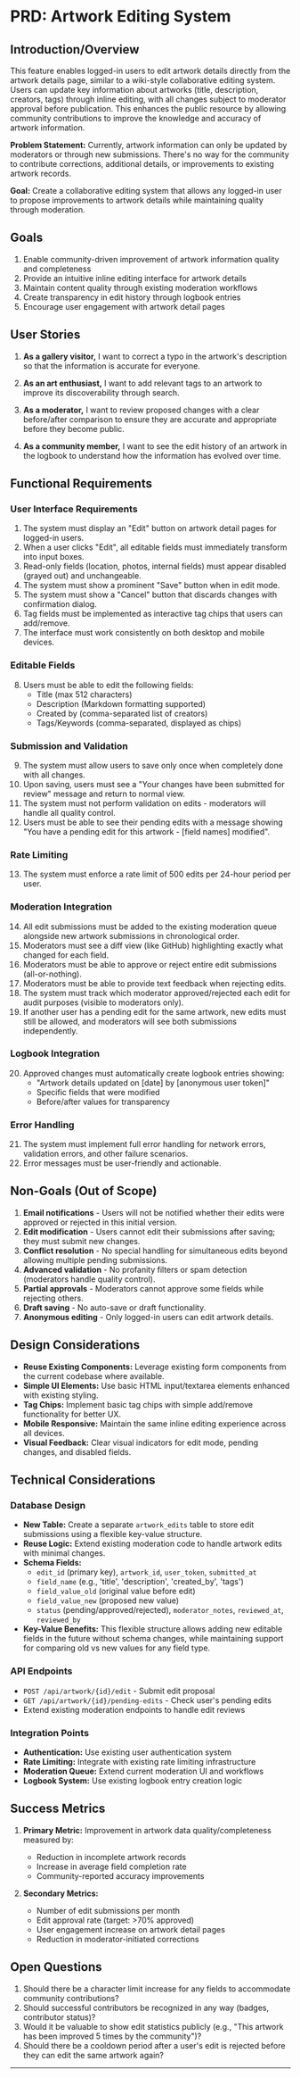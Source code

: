 # PRD: Artwork Editing System

## Introduction/Overview

This feature enables logged-in users to edit artwork details directly from the artwork details page, similar to a wiki-style collaborative editing system. Users can update key information about artworks (title, description, creators, tags) through inline editing, with all changes subject to moderator approval before publication. This enhances the public resource by allowing community contributions to improve the knowledge and accuracy of artwork information.

**Problem Statement:** Currently, artwork information can only be updated by moderators or through new submissions. There's no way for the community to contribute corrections, additional details, or improvements to existing artwork records.

**Goal:** Create a collaborative editing system that allows any logged-in user to propose improvements to artwork details while maintaining quality through moderation.

## Goals

1. Enable community-driven improvement of artwork information quality and completeness
2. Provide an intuitive inline editing interface for artwork details
3. Maintain content quality through existing moderation workflows
4. Create transparency in edit history through logbook entries
5. Encourage user engagement with artwork detail pages

## User Stories

1. **As a gallery visitor,** I want to correct a typo in the artwork's description so that the information is accurate for everyone.

2. **As an art enthusiast,** I want to add relevant tags to an artwork to improve its discoverability through search.

3. **As a moderator,** I want to review proposed changes with a clear before/after comparison to ensure they are accurate and appropriate before they become public.

4. **As a community member,** I want to see the edit history of an artwork in the logbook to understand how the information has evolved over time.

## Functional Requirements

### User Interface Requirements

1. The system must display an "Edit" button on artwork detail pages for logged-in users.
2. When a user clicks "Edit", all editable fields must immediately transform into input boxes.
3. Read-only fields (location, photos, internal fields) must appear disabled (grayed out) and unchangeable.
4. The system must show a prominent "Save" button when in edit mode.
5. The system must show a "Cancel" button that discards changes with confirmation dialog.
6. Tag fields must be implemented as interactive tag chips that users can add/remove.
7. The interface must work consistently on both desktop and mobile devices.

### Editable Fields

8. Users must be able to edit the following fields:
   - Title (max 512 characters)
   - Description (Markdown formatting supported)
   - Created by (comma-separated list of creators)
   - Tags/Keywords (comma-separated, displayed as chips)

### Submission and Validation

9. The system must allow users to save only once when completely done with all changes.
10. Upon saving, users must see a "Your changes have been submitted for review" message and return to normal view.
11. The system must not perform validation on edits - moderators will handle all quality control.
12. Users must be able to see their pending edits with a message showing "You have a pending edit for this artwork - [field names] modified".

### Rate Limiting

13. The system must enforce a rate limit of 500 edits per 24-hour period per user.

### Moderation Integration

14. All edit submissions must be added to the existing moderation queue alongside new artwork submissions in chronological order.
15. Moderators must see a diff view (like GitHub) highlighting exactly what changed for each field.
16. Moderators must be able to approve or reject entire edit submissions (all-or-nothing).
17. Moderators must be able to provide text feedback when rejecting edits.
18. The system must track which moderator approved/rejected each edit for audit purposes (visible to moderators only).
19. If another user has a pending edit for the same artwork, new edits must still be allowed, and moderators will see both submissions independently.

### Logbook Integration

20. Approved changes must automatically create logbook entries showing:
    - "Artwork details updated on [date] by [anonymous user token]"
    - Specific fields that were modified
    - Before/after values for transparency

### Error Handling

21. The system must implement full error handling for network errors, validation errors, and other failure scenarios.
22. Error messages must be user-friendly and actionable.

## Non-Goals (Out of Scope)

1. **Email notifications** - Users will not be notified whether their edits were approved or rejected in this initial version.
2. **Edit modification** - Users cannot edit their submissions after saving; they must submit new changes.
3. **Conflict resolution** - No special handling for simultaneous edits beyond allowing multiple pending submissions.
4. **Advanced validation** - No profanity filters or spam detection (moderators handle quality control).
5. **Partial approvals** - Moderators cannot approve some fields while rejecting others.
6. **Draft saving** - No auto-save or draft functionality.
7. **Anonymous editing** - Only logged-in users can edit artwork details.

## Design Considerations

- **Reuse Existing Components:** Leverage existing form components from the current codebase where available.
- **Simple UI Elements:** Use basic HTML input/textarea elements enhanced with existing styling.
- **Tag Chips:** Implement basic tag chips with simple add/remove functionality for better UX.
- **Mobile Responsive:** Maintain the same inline editing experience across all devices.
- **Visual Feedback:** Clear visual indicators for edit mode, pending changes, and disabled fields.

## Technical Considerations

### Database Design

- **New Table:** Create a separate `artwork_edits` table to store edit submissions using a flexible key-value structure.
- **Reuse Logic:** Extend existing moderation code to handle artwork edits with minimal changes.
- **Schema Fields:**
  - `edit_id` (primary key), `artwork_id`, `user_token`, `submitted_at`
  - `field_name` (e.g., 'title', 'description', 'created_by', 'tags')
  - `field_value_old` (original value before edit)
  - `field_value_new` (proposed new value)
  - `status` (pending/approved/rejected), `moderator_notes`, `reviewed_at`, `reviewed_by`
- **Key-Value Benefits:** This flexible structure allows adding new editable fields in the future without schema changes, while maintaining support for comparing old vs new values for any field type.

### API Endpoints

- `POST /api/artwork/{id}/edit` - Submit edit proposal
- `GET /api/artwork/{id}/pending-edits` - Check user's pending edits
- Extend existing moderation endpoints to handle edit reviews

### Integration Points

- **Authentication:** Use existing user authentication system
- **Rate Limiting:** Integrate with existing rate limiting infrastructure
- **Moderation Queue:** Extend current moderation UI and workflows
- **Logbook System:** Use existing logbook entry creation logic

## Success Metrics

1. **Primary Metric:** Improvement in artwork data quality/completeness measured by:
   - Reduction in incomplete artwork records
   - Increase in average field completion rate
   - Community-reported accuracy improvements

2. **Secondary Metrics:**
   - Number of edit submissions per month
   - Edit approval rate (target: >70% approved)
   - User engagement increase on artwork detail pages
   - Reduction in moderator-initiated corrections

## Open Questions

1. Should there be a character limit increase for any fields to accommodate community contributions?
2. Should successful contributors be recognized in any way (badges, contributor status)?
3. Would it be valuable to show edit statistics publicly (e.g., "This artwork has been improved 5 times by the community")?
4. Should there be a cooldown period after a user's edit is rejected before they can edit the same artwork again?

---
